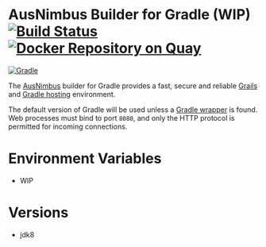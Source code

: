 # AusNimbus Builder for Gradle (WIP) [![Build Status](https://travis-ci.org/ausnimbus/s2i-gradle.svg?branch=master)](https://travis-ci.org/ausnimbus/s2i-gradle) [![Docker Repository on Quay](https://quay.io/repository/ausnimbus/s2i-gradle/status "Docker Repository on Quay")](https://quay.io/repository/ausnimbus/s2i-gradle)

[![Gradle](https://user-images.githubusercontent.com/2239920/27293069-b1d1474e-5558-11e7-900b-8394f7a82c0a.jpg)](https://www.ausnimbus.com.au/)

The [AusNimbus](https://www.ausnimbus.com.au/) builder for Gradle provides a fast, secure and reliable [Grails](https://www.ausnimbus.com.au/languages/grails-hosting/) and [Gradle hosting](https://www.ausnimbus.com.au/languages/java-hosting/) environment.

The default version of Gradle will be used unless a [Gradle wrapper](https://docs.gradle.org/current/userguide/gradle_wrapper.html) is found. Web processes must bind to port `8080`, and only the HTTP protocol is permitted for incoming connections.

# Environment Variables

- WIP

# Versions

- jdk8
